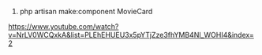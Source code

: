 1) php artisan make:component MovieCard

https://www.youtube.com/watch?v=NrLV0WCQxkA&list=PLEhEHUEU3x5pYTjZze3fhYMB4Nl_WOHI4&index=2